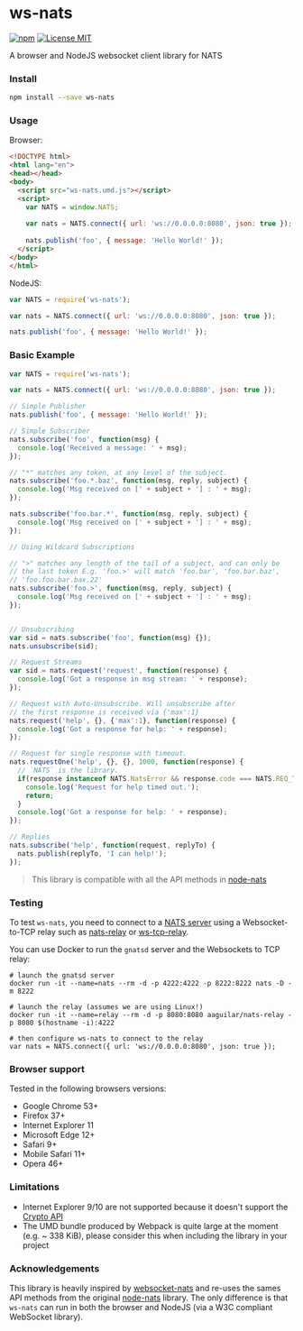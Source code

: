 # ws-nats
[![npm](https://img.shields.io/npm/v/ws-nats.svg)](https://www.npmjs.com/package/ws-nats)
[![License MIT](https://img.shields.io/npm/l/ws-nats.svg)](http://opensource.org/licenses/MIT)

A browser and NodeJS websocket client library for NATS

### Install

```bash
npm install --save ws-nats
```

### Usage

Browser:

```html
<!DOCTYPE html>
<html lang="en">
<head></head>
<body>
  <script src="ws-nats.umd.js"></script>
  <script>
    var NATS = window.NATS;
    
    var nats = NATS.connect({ url: 'ws://0.0.0.0:8080', json: true });
    
    nats.publish('foo', { message: 'Hello World!' });
  </script>
</body>
</html>
```

NodeJS:
```javascript
var NATS = require('ws-nats');

var nats = NATS.connect({ url: 'ws://0.0.0.0:8080', json: true });

nats.publish('foo', { message: 'Hello World!' });
``` 

### Basic Example

```javascript
var NATS = require('ws-nats');

var nats = NATS.connect({ url: 'ws://0.0.0.0:8080', json: true });

// Simple Publisher
nats.publish('foo', { message: 'Hello World!' });

// Simple Subscriber
nats.subscribe('foo', function(msg) {
  console.log('Received a message: ' + msg);
});

// "*" matches any token, at any level of the subject.
nats.subscribe('foo.*.baz', function(msg, reply, subject) {
  console.log('Msg received on [' + subject + '] : ' + msg);
});

nats.subscribe('foo.bar.*', function(msg, reply, subject) {
  console.log('Msg received on [' + subject + '] : ' + msg);
});

// Using Wildcard Subscriptions

// ">" matches any length of the tail of a subject, and can only be
// the last token E.g. 'foo.>' will match 'foo.bar', 'foo.bar.baz',
// 'foo.foo.bar.bax.22'
nats.subscribe('foo.>', function(msg, reply, subject) {
  console.log('Msg received on [' + subject + '] : ' + msg);
});


// Unsubscribing
var sid = nats.subscribe('foo', function(msg) {});
nats.unsubscribe(sid);

// Request Streams
var sid = nats.request('request', function(response) {
  console.log('Got a response in msg stream: ' + response);
});

// Request with Auto-Unsubscribe. Will unsubscribe after
// the first response is received via {'max':1}
nats.request('help', {}, {'max':1}, function(response) {
  console.log('Got a response for help: ' + response);
});

// Request for single response with timeout.
nats.requestOne('help', {}, {}, 1000, function(response) {
  // `NATS` is the library.
  if(response instanceof NATS.NatsError && response.code === NATS.REQ_TIMEOUT) {
    console.log('Request for help timed out.');
    return;
  }
  console.log('Got a response for help: ' + response);
});

// Replies
nats.subscribe('help', function(request, replyTo) {
  nats.publish(replyTo, 'I can help!');
});
```

> This library is compatible with all the API methods in [node-nats](https://github.com/nats-io/node-nats#basic-usage)

### Testing

To test `ws-nats`, you need to connect to a [NATS server](https://github.com/nats-io/gnatsd) using a Websocket-to-TCP relay such as [nats-relay](https://hub.docker.com/r/aaguilar/nats-relay/) or [ws-tcp-relay](https://github.com/isobit/ws-tcp-relay).

You can use Docker to run the `gnatsd` server and the Websockets to TCP relay:

```
# launch the gnatsd server
docker run -it --name=nats --rm -d -p 4222:4222 -p 8222:8222 nats -D -m 8222

# launch the relay (assumes we are using Linux!)
docker run -it --name=relay --rm -d -p 8080:8080 aaguilar/nats-relay -p 8080 $(hostname -i):4222

# then configure ws-nats to connect to the relay
var nats = NATS.connect({ url: 'ws://0.0.0.0:8080', json: true });
```

### Browser support

Tested in the following browsers versions:

* Google Chrome 53+
* Firefox 37+
* Internet Explorer 11
* Microsoft Edge 12+
* Safari 9+
* Mobile Safari 11+
* Opera 46+

### Limitations
* Internet Explorer 9/10 are not supported because it doesn't support the [Crypto API](https://caniuse.com/#feat=getrandomvalues)
* The UMD bundle produced by Webpack is quite large at the moment (e.g. ~ 338 KiB), please consider this when including the library in your project


### Acknowledgements

This library is heavily inspired by [websocket-nats](https://github.com/isobit/websocket-nats) and re-uses the sames API methods from the original [node-nats](https://github.com/nats-io/node-nats#basic-usage) library. 
The only difference is that `ws-nats` can run in both the browser and NodeJS (via a W3C compliant WebSocket library). 
